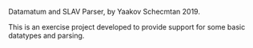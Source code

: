 Datamatum and SLAV Parser, by Yaakov Schecmtan 2019.

This is an exercise project developed to provide support for some basic datatypes and parsing.